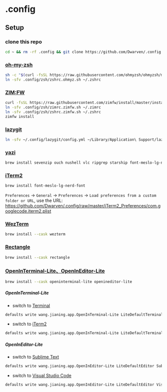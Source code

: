# .config

## Setup

### clone this repo
```sh
cd ~ && rm -rf .config && git clone https://github.com/Dwarven/.config.git
```

### [oh-my-zsh](https://ohmyz.sh)
```sh
sh -c "$(curl -fsSL https://raw.githubusercontent.com/ohmyzsh/ohmyzsh/master/tools/install.sh)"
ln -sfv .config/zsh/zshrc.ohmyz.sh ~/.zshrc
```

### [ZIM:FW](https://zimfw.sh)
```sh
curl -fsSL https://raw.githubusercontent.com/zimfw/install/master/install.zsh | zsh
ln -sfv .config/zsh/zimrc.zimfw.sh ~/.zimrc
ln -sfv .config/zsh/zshrc.zimfw.sh ~/.zshrc
zimfw install
```

### [lazygit](https://github.com/jesseduffield/lazygit)
```sh
ln -sfv ~/.config/lazygit/config.yml ~/Library/Application\ Support/lazygit
```

### [yazi](https://yazi-rs.github.io)
```sh
brew install sevenzip ouch nushell vlc ripgrep starship font-meslo-lg-nerd-font yazi
```

### [iTerm2](https://iterm2.com)
```sh
brew install font-meslo-lg-nerd-font
```

`Preferences` -> `General` -> `Preferences` -> `Load preferences from a custom folder or URL`, use the URL: https://github.com/Dwarven/.config/raw/master/iTerm2_Preferences/com.googlecode.iterm2.plist

### [WezTerm](https://wezterm.org)
```sh
brew install --cask wezterm
```

### [Rectangle](https://rectangleapp.com)
```sh
brew install --cask rectangle
```

### [OpenInTerminal-Lite、OpenInEditor-Lite](https://github.com/Ji4n1ng/OpenInTerminal)
```sh
brew install --cask openinterminal-lite openineditor-lite
```

##### OpenInTerminal-Lite
- switch to [Terminal](https://support.apple.com/guide/terminal)
```sh
defaults write wang.jianing.app.OpenInTerminal-Lite LiteDefaultTerminal Terminal
```
- switch to [iTerm2](https://iterm2.com)
```sh
defaults write wang.jianing.app.OpenInTerminal-Lite LiteDefaultTerminal iTerm
```

##### OpenInEditor-Lite
- switch to [Sublime Text](https://www.sublimetext.com)
```sh
defaults write wang.jianing.app.OpenInEditor-Lite LiteDefaultEditor Sublime\ Text
```
- switch to [Visual Studio Code](https://code.visualstudio.com)
```sh
defaults write wang.jianing.app.OpenInEditor-Lite LiteDefaultEditor Visual\ Studio\ Code
```
